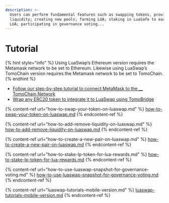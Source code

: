 ```yaml
---
description: >-
  Users can perform fundamental features such as swapping tokens, providing
  liquidity; creating new pools; farming LUA; staking in LuaSafe to earn more
  LUA; participating in governance voting...
---
```


# Tutorial

{% hint style="info" %}
Using LuaSwap’s Ethereum version requires the Metamask network to be set to Ethereum. Likewise using LuaSwap’s TomoChain version requires the Metamask network to be set to TomoChain.&#x20;
{% endhint %}

* [Follow our step-by-step tutorial to connect MetaMask to the __ TomoChain Network](../../general/how-to-connect-to-tomochain-network/)
* [Wrap any ERC20 token to integrate it to LuaSwap using TomoBridge](../../tomobridge/tutorial/trc21-wrapped-token/unwrap-withdraw-your-tokens.md)

{% content-ref url="how-to-swap-your-token-on-luaswap.md" %}
[how-to-swap-your-token-on-luaswap.md](how-to-swap-your-token-on-luaswap.md)
{% endcontent-ref %}

{% content-ref url="how-to-add-remove-liquidity-on-luaswap.md" %}
[how-to-add-remove-liquidity-on-luaswap.md](how-to-add-remove-liquidity-on-luaswap.md)
{% endcontent-ref %}

{% content-ref url="how-to-create-a-new-pair-on-luaswap.md" %}
[how-to-create-a-new-pair-on-luaswap.md](how-to-create-a-new-pair-on-luaswap.md)
{% endcontent-ref %}

{% content-ref url="how-to-stake-lp-token-for-lua-rewards.md" %}
[how-to-stake-lp-token-for-lua-rewards.md](how-to-stake-lp-token-for-lua-rewards.md)
{% endcontent-ref %}

{% content-ref url="how-to-use-luaswap-snapshot-for-governance-voting.md" %}
[how-to-use-luaswap-snapshot-for-governance-voting.md](how-to-use-luaswap-snapshot-for-governance-voting.md)
{% endcontent-ref %}

{% content-ref url="luaswap-tutorials-mobile-version.md" %}
[luaswap-tutorials-mobile-version.md](luaswap-tutorials-mobile-version.md)
{% endcontent-ref %}

